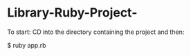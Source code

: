 # Library-Ruby-Project-

To start: CD into the directory containing the project and then: 

$  ruby app.rb
